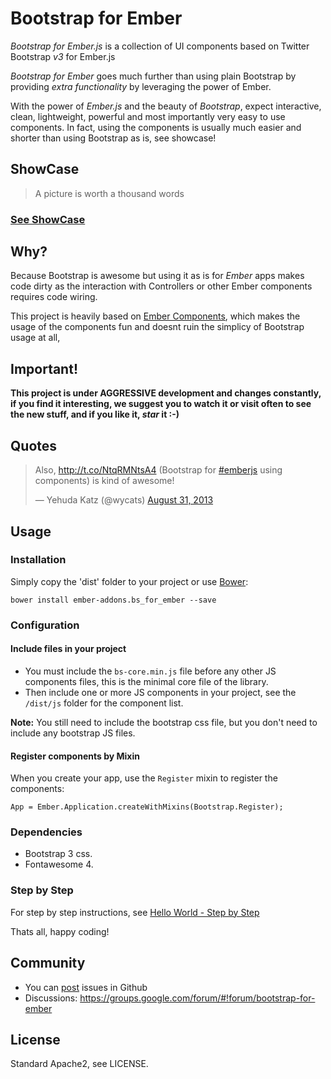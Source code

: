 # Bootstrap for Ember

_Bootstrap for Ember.js_ is a collection of UI components based on Twitter Bootstrap *v3* for Ember.js

_Bootstrap for Ember_ goes much further than using plain Bootstrap by providing _extra functionality_ by leveraging the 
power of Ember.

With the power of _Ember.js_ and the beauty of _Bootstrap_, expect interactive, clean, lightweight, powerful 
and most importantly very easy to use components. In fact, using the components is usually much easier and shorter than 
using Bootstrap as is, see showcase!

## ShowCase

> A picture is worth a thousand words

### [See ShowCase](http://ember-addons.github.io/bootstrap-for-ember/dist)

## Why?

Because Bootstrap is awesome but using it as is for _Ember_ apps makes code dirty as the interaction with Controllers
or other Ember components requires code wiring.


This project is heavily based on [Ember Components](http://emberjs.com/guides/components/), which makes the usage of
the components fun and doesnt ruin the simplicy of Bootstrap usage at all,

## Important!

**This project is under AGGRESSIVE development and changes constantly, if you find it interesting, we suggest you to 
watch it or visit often to see the new stuff, and if you like it, _star_ it :-)**

## Quotes

<blockquote class="twitter-tweet"><p>Also, <a href="http://t.co/NtqRMNtsA4">http://t.co/NtqRMNtsA4</a> (Bootstrap for <a href="https://twitter.com/search?q=%23emberjs&amp;src=hash">#emberjs</a> using components) is kind of awesome!</p>&mdash; Yehuda Katz (@wycats) <a href="https://twitter.com/wycats/statuses/373875479096205312">August 31, 2013</a></blockquote>
<script async src="//platform.twitter.com/widgets.js" charset="utf-8"></script>


## Usage

### Installation

Simply copy the 'dist' folder to your project or use [Bower](http://bower.io/):

```
bower install ember-addons.bs_for_ember --save
```

### Configuration

#### Include files in your project

* You must include the `bs-core.min.js` file before any other JS components files, this is the minimal core file of the library.
* Then include one or more JS components in your project, see the `/dist/js` folder for the component list.

**Note:** You still need to include the bootstrap css file, but you don't need to include any bootstrap JS files.


#### Register components by Mixin

When you create your app, use the `Register` mixin to register the components:

``` javascripts
App = Ember.Application.createWithMixins(Bootstrap.Register);
```

### Dependencies

* Bootstrap 3 css.
* Fontawesome 4.

### Step by Step

For step by step instructions, see [Hello World - Step by Step](https://github.com/ember-addons/bootstrap-for-ember/wiki/Hello-world)


Thats all, happy coding!


## Community

* You can [post](https://github.com/ember-addons/bootstrap-for-ember/issues/new) issues in Github
* Discussions: https://groups.google.com/forum/#!forum/bootstrap-for-ember

## License
Standard Apache2, see LICENSE.

